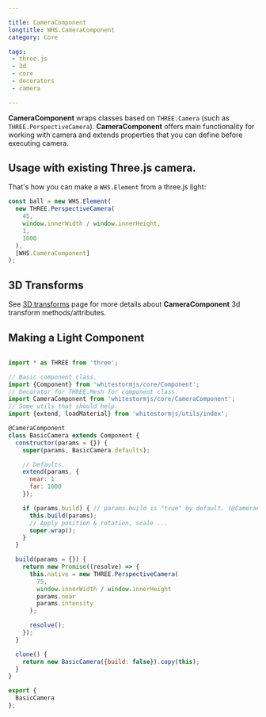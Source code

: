 ```yaml
---

title: CameraComponent
longtitle: WHS.CameraComponent
category: Core

tags:
 - three.js
 - 3d
 - core
 - decorators
 - camera

---
```


**CameraComponent** wraps classes based on `THREE.Camera` (such as `THREE.PerspectiveCamera`). **CameraComponent** offers main functionality for working with camera and extends properties that you can define before executing camera.

## Usage with existing Three.js camera.

That's how you can make a `WHS.Element` from a three.js light:

```javascript
const ball = new WHS.Element(
  new THREE.PerspectiveCamera(
    45,
    window.innerWidth / window.innerHeight,
    1,
    1000
  ),
  [WHS.CameraComponent]
);
```

## 3D Transforms

See [3D transforms](/api/3d-transforms) page for more details about **CameraComponent** 3d transform methods/attributes.

## Making a Light Component

```javascript

import * as THREE from 'three';

// Basic component class.
import {Component} from 'whitestormjs/core/Component';
// Decorator for THREE.Mesh for component class.
import CameraComponent from 'whitestormjs/core/CameraComponent';
// Some utils that should help.
import {extend, loadMaterial} from 'whitestormjs/utils/index';

@CameraComponent
class BasicCamera extends Component {
  constructor(params = {}) {
    super(params, BasicCamera.defaults);

    // Defaults.
    extend(params, {
      near: 1
      far: 1000
    });

    if (params.build) { // params.build is "true" by default. (@CameraComponent)
      this.build(params);
      // Apply position & rotation, scale ...
      super.wrap();
    }
  }

  build(params = {}) {
    return new Promise((resolve) => {
      this.native = new THREE.PerspectiveCamera(
        75,
        window.innerWidth / window.innerHeight
        params.near
        params.intensity
      );

      resolve();
    });
  }

  clone() {
    return new BasicCamera({build: false}).copy(this);
  }
}

export {
  BasicCamera
};

```
